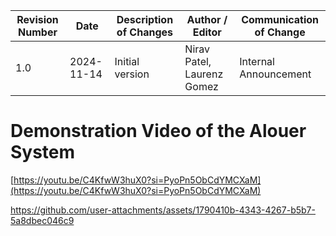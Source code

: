 | Revision Number | Date       | Description of Changes | Author / Editor            | Communication of Change |
| --------------- | ---------- | ---------------------- | -------------------------- | ----------------------- |
| 1.0             | 2024-11-14 | Initial version        | Nirav Patel, Laurenz Gomez | Internal Announcement   |

# Demonstration Video of the Alouer System

[https://youtu.be/C4KfwW3huX0?si=PyoPn5ObCdYMCXaM](https://youtu.be/C4KfwW3huX0?si=PyoPn5ObCdYMCXaM)

https://github.com/user-attachments/assets/1790410b-4343-4267-b5b7-5a8dbec046c9
